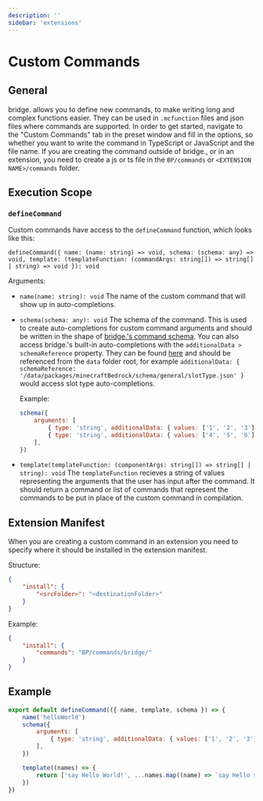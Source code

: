 ```yaml
---
description: ''
sidebar: 'extensions'
---
```


# Custom Commands

## General

bridge. allows you to define new commands, to make writing long and complex functions easier. They can be used in `.mcfunction` files and json files where commands are supported. In order to get started, navigate to the "Custom Commands" tab in the preset window and fill in the options, so whether you want to write the command in TypeScript or JavaScript and the file name. If you are creating the command outside of bridge., or in an extension, you need to create a js or ts file in the `BP/commands` or `<EXTENSION NAME>/commands` folder.

## Execution Scope

### `defineCommand`

Custom commands have access to the `defineCommand` function, which looks like this:

`defineCommand({ name: (name: string) => void, schema: (schema: any) => void, template: (templateFunction: (commandArgs: string[]) => string[] | string) => void }): void`

Arguments:

-   `name(name: string): void`
    The name of the custom command that will show up in auto-completions.

-   `schema(schema: any): void`
    The schema of the command. This is used to create auto-completions for custom command arguments and should be written in the shape of [bridge.'s command schema](https://github.com/bridge-core/editor/blob/main/data/packages/minecraftBedrock/language/mcfunction/schema/main.json). You can also access bridge.'s built-in auto-completions with the `additionalData > schemaReference` property. They can be found [here](https://github.com/bridge-core/editor/blob/main/data/packages/minecraftBedrock/schema) and should be referenced from the `data` folder root, for example `additionalData: { schemaReference: '/data/packages/minecraftBedrock/schema/general/slotType.json' }` would access slot type auto-completions.

    Example:

    ```js
    schema({
    	arguments: [
    		{ type: 'string', additionalData: { values: ['1', '2', '3'] } },
    		{ type: 'string', additionalData: { values: ['4', '5', '6'] } },
    	],
    })
    ```

-   `template(templateFunction: (componentArgs: string[]) => string[] | string): void`
    The `templateFunction` recieves a string of values representing the arguments that the user has input after the command. It should return a command or list of commands that represent the commands to be put in place of the custom command in compilation.

## Extension Manifest

When you are creating a custom command in an extension you need to specify where it should be installed in the extension manifest.

Structure:

```json
{
	"install": {
		"<srcFolder>": "<destinationFolder>"
	}
}
```

Example:

```json
{
	"install": {
		"commands": "BP/commands/bridge/"
	}
}
```

## Example

```js
export default defineCommand(({ name, template, schema }) => {
	name('helloWorld')
	schema({
		arguments: [
			{ type: 'string', additionalData: { values: ['1', '2', '3'] } },
		],
	})

	template((names) => {
		return ['say Hello World!', ...names.map((name) => `say Hello ${name}`)]
	})
})
```
